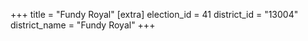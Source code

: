 +++
title = "Fundy Royal"
[extra]
election_id = 41
district_id = "13004"
district_name = "Fundy Royal"
+++
